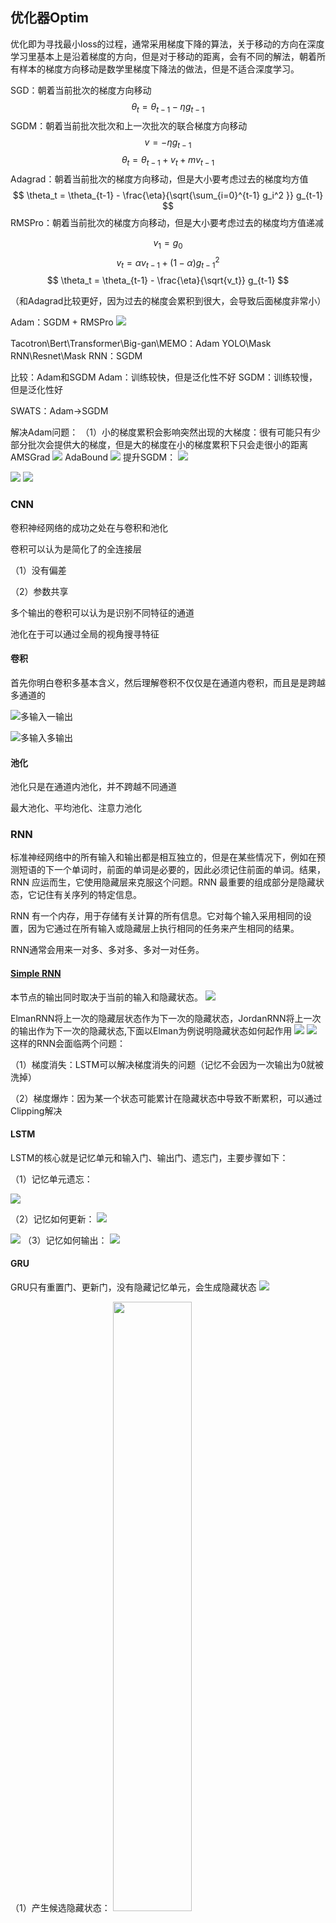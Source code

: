 ## 优化器Optim
优化即为寻找最小loss的过程，通常采用梯度下降的算法，关于移动的方向在深度学习里基本上是沿着梯度的方向，但是对于移动的距离，会有不同的解法，朝着所有样本的梯度方向移动是数学里梯度下降法的做法，但是不适合深度学习。

SGD：朝着当前批次的梯度方向移动
$$
\theta_t = \theta_{t-1} - \eta g_{t-1}
$$
SGDM：朝着当前批次批次和上一次批次的联合梯度方向移动
$$
v = - \eta g_{t-1} 
$$
$$
\theta_t = \theta_{t-1} + v_t + m v_{t-1}
$$
Adagrad：朝着当前批次的梯度方向移动，但是大小要考虑过去的梯度均方值
$$
\theta_t = \theta_{t-1} - \frac{\eta}{\sqrt{\sum_{i=0}^{t-1} g_i^2 }} g_{t-1}
$$
RMSPro：朝着当前批次的梯度方向移动，但是大小要考虑过去的梯度均方值递减

$$
v_1 = g_0
$$
$$
v_t =\alpha v_{t-1} + (1- \alpha) g_{t-1}^2
$$
$$
\theta_t = \theta_{t-1} - \frac{\eta}{\sqrt{v_t}} g_{t-1}
$$

（和Adagrad比较更好，因为过去的梯度会累积到很大，会导致后面梯度非常小）

Adam：SGDM + RMSPro
![](media/16998668922062.jpg)

Tacotron\Bert\Transformer\Big-gan\MEMO：Adam
YOLO\Mask RNN\Resnet\Mask RNN：SGDM

比较：Adam和SGDM
Adam：训练较快，但是泛化性不好
SGDM：训练较慢，但是泛化性好

SWATS：Adam->SGDM

解决Adam问题：
（1）小的梯度累积会影响突然出现的大梯度：很有可能只有少部分批次会提供大的梯度，但是大的梯度在小的梯度累积下只会走很小的距离
AMSGrad
![](media/16998697843968.jpg)
AdaBound
![](media/16998698687703.jpg)
提升SGDM：
![](media/16998699977684.jpg)

![](media/16998700463672.jpg)
![](media/16998700690675.jpg)

### 

### CNN
卷积神经网络的成功之处在与卷积和池化

卷积可以认为是简化了的全连接层

（1）没有偏差

（2）参数共享

多个输出的卷积可以认为是识别不同特征的通道

池化在于可以通过全局的视角搜寻特征

#### 卷积
首先你明白卷积多基本含义，然后理解卷积不仅仅是在通道内卷积，而且是是跨越多通道的

![多输入一输出](media/16998577406466.jpg)

![多输入多输出](media/16998577632330.jpg)
#### 池化
池化只是在通道内池化，并不跨越不同通道

最大池化、平均池化、注意力池化
### RNN
标准神经网络中的所有输入和输出都是相互独立的，但是在某些情况下，例如在预测短语的下一个单词时，前面的单词是必要的，因此必须记住前面的单词。结果，RNN 应运而生，它使用隐藏层来克服这个问题。RNN 最重要的组成部分是隐藏状态，它记住有关序列的特定信息。

RNN 有一个内存，用于存储有关计算的所有信息。它对每个输入采用相同的设置，因为它通过在所有输入或隐藏层上执行相同的任务来产生相同的结果。

RNN通常会用来一对多、多对多、多对一对任务。
#### [Simple RNN](https://www.analyticsvidhya.com/blog/2022/03/a-brief-overview-of-recurrent-neural-networks-rnn/)
本节点的输出同时取决于当前的输入和隐藏状态。
![](media/SimpleRNN.jpg)

ElmanRNN将上一次的隐藏层状态作为下一次的隐藏状态，JordanRNN将上一次的输出作为下一次的隐藏状态,下面以Elman为例说明隐藏状态如何起作用
![](media/16995223320274.jpg)
![](media/16995224782449.jpg)
这样的RNN会面临两个问题：

（1）梯度消失：LSTM可以解决梯度消失的问题（记忆不会因为一次输出为0就被洗掉）

（2）梯度爆炸：因为某一个状态可能累计在隐藏状态中导致不断累积，可以通过Clipping解决



#### LSTM
LSTM的核心就是记忆单元和输入门、输出门、遗忘门，主要步骤如下：

（1）记忆单元遗忘：

![](media/16995267803892.jpg)

（2）记忆如何更新：
![](media/16995272860983.jpg)

![](media/16995272921679.jpg)
（3）记忆如何输出：
![](media/16995274865579.jpg)


#### GRU
GRU只有重置门、更新门，没有隐藏记忆单元，会生成隐藏状态
![](media/16995285282608.jpg)

（1）产生候选隐藏状态：
<img src="media/16995282144743.jpg" width="50%" height="50%">


（2）输出当前隐藏状态
<img src="media/16995284748826.jpg" width="50%" height="50%">


#### Bidrectional RNN

#### 拓展
Sequence to Sequence AutoDecoder

#### Pytorch 关于RNN的函数
Pytorch中关于RNN的函数有下面四个，其中nn.RNNBase只是三者共同的祖先，没有forward函数
```
nn.RNNBase
nn.RNN
nn.LSTM
nn.GRU
```

### Transformer

`Transformer`完全是基于`Attention`和`Seq to Seq`的模型,论文原文如下[Attention Is All You Need](https://arxiv.org/abs/1706.03762),有关`Transformer`的讲解我不再重复造轮子，请参考[Transformer精讲](https://adaning.github.io/posts/6744.html)，[The Illustrated Transformer](https://jalammar.github.io/illustrated-transformer/)
#### Pytorch中关于Transformer的函数
```
nn.Transformer
nn.TransformerEncoder
nn.TransformerDecoder
nn.TransformerEncoderLayer
nn.TransformerDecoderLayer
```

## 参考资料
动手学深度学习v2
李宏毅ML2023


